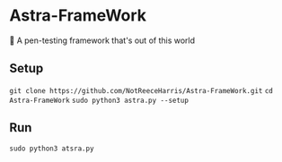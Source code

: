 # Astra-FrameWork
🚀 A pen-testing framework that's out of this world

## Setup
`git clone https://github.com/NotReeceHarris/Astra-FrameWork.git`
`cd Astra-FrameWork`
`sudo python3 astra.py --setup`

## Run
`sudo python3 atsra.py`
